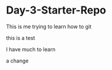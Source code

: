 # Day-3-Starter-Repo

This is me trying to learn how to git

this is a test

I have much to learn

a change
